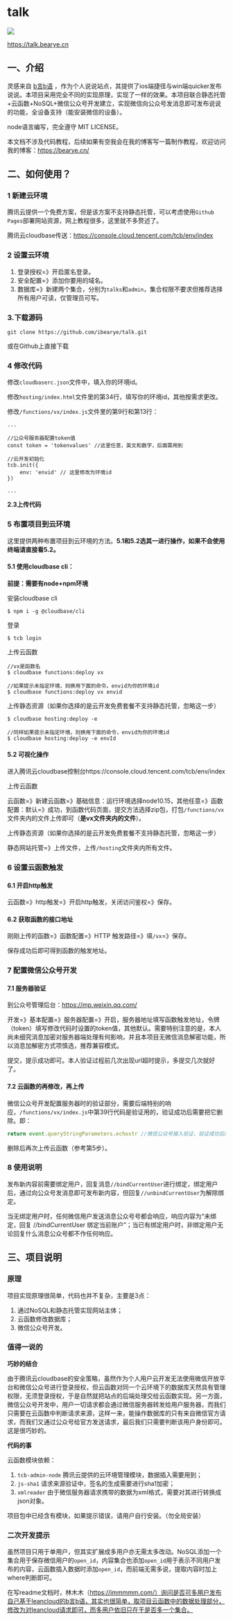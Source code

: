 # talk

![](https://upimage.alexhchu.com/2020/05/09/a3d10c630a08f.gif)

https://talk.bearye.cn

## 一、介绍

灵感来自 [b言b语](https://sspai.com/post/60024) ，作为个人说说站点，其提供了ios端捷径与win端quicker发布说说。本项目采用完全不同的实现原理，实现了一样的效果。本项目联合静态托管+云函数+NoSQL+微信公众号开发建立，实现微信向公众号发消息即可发布说说的功能，全设备支持（能安装微信的设备）。

node语言编写，完全遵守 MIT LICENSE。

本文档不涉及代码教程，后续如果有空我会在我的博客写一篇制作教程，欢迎访问我的博客：https://bearye.cn/



## 二、如何使用？

### 1 新建云环境

腾讯云提供一个免费方案，但是该方案不支持静态托管，可以考虑使用`Github Pages`部署网站资源，网上教程很多，这里就不多赘述了。

腾讯云cloudbase传送：https://console.cloud.tencent.com/tcb/env/index

### 2 设置云环境

1. 登录授权=》开启匿名登录。
2. 安全配置=》添加你要用的域名。
3. 数据库=》新建两个集合，分别为`talks`和`admin`，集合权限不要求但推荐选择所有用户可读，仅管理员可写。

### 3.下载源码

```
git clone https://github.com/ibearye/talk.git
```

或在Github上直接下载

### 4 修改代码

修改`cloudbaserc.json`文件中，填入你的环境id。

修改`hosting/index.html`文件里的第34行，填写你的环境id，其他按需求更改。

修改`/functions/vx/index.js`文件里的第9行和第13行：

```
...

//公众号服务器配置token值
const token = 'tokenvalues' //这里任意，英文和数字，后面需用到

//云开发初始化
tcb.init({
    env: 'envid' // 这里修改为环境id
})

...
```

**2.3上传代码**

### 5 布置项目到云环境

这里提供两种布置项目到云环境的方法。**5.1和5.2选其一进行操作，如果不会使用终端请直接看5.2。**

#### 5.1 使用cloudbase cli：

**前提：需要有node+npm环境**

安装cloudbase cli

```
$ npm i -g @cloudbase/cli
```

登录

```
$ tcb login
```

上传云函数

```
//vx是函数名
$ cloudbase functions:deploy vx

//如果提示未指定环境，则换用下面的命令，envid为你的环境id
$ cloudbase functions:deploy vx envid
```

上传静态资源（如果你选择的是云开发免费套餐不支持静态托管，忽略这一步）

```
$ cloudbase hosting:deploy -e 

//同样如果提示未指定环境，则换用下面的命令，envid为你的环境id
$ cloudbase hosting:deploy -e envId
```

#### 5.2 可视化操作

进入腾讯云cloudbase控制台https://console.cloud.tencent.com/tcb/env/index

上传云函数

云函数=》新建云函数=》基础信息：运行环境选择node10.15，其他任意=》函数配置：默认=》成功，到函数代码页面，提交方法选择zip包，打包`/functions/vx`文件夹内的文件上传即可（**是vx文件夹内的文件**）。

上传静态资源（如果你选择的是云开发免费套餐不支持静态托管，忽略这一步）

静态网站托管=》上传文件，上传`/hosting`文件夹内所有文件。

### 6 设置云函数触发

#### 6.1 开启http触发

云函数=》http触发=》开启http触发，关闭访问鉴权=》保存。

#### 6.2 获取函数的接口地址

刚刚上传的函数=》函数配置=》HTTP 触发路径=》填`/vx`=》保存。

保存成功后即可得到函数的触发地址。

### 7 配置微信公众号开发

#### 7.1 服务器验证

到公众号管理后台：https://mp.weixin.qq.com/

开发=》基本配置=》服务器配置=》开启，服务器地址填写函数触发地址，令牌（token）填写修改代码时设置的token值，其他默认。需要特别注意的是，本人尚未细究消息加密对服务器端处理有何影响，并且本项目无微信消息解密功能，所以消息加解密方式项慎选，推荐兼容模式。

提交，提示成功即可。本人验证过程前几次出现url超时提示，多提交几次就好了。

#### 7.2 云函数的再修改，再上传

微信公众号开发配置服务器时的验证部分，需要后端特别的响应，`/functions/vx/index.js`中第39行代码是验证用的，验证成功后需要把它删除。即：

```javascript
return event.queryStringParameters.echostr //微信公众号接入验证，验证成功后删除这一行
```

删除后再次上传云函数（参考第5步）。

### 8 使用说明

发布新内容前需要绑定用户，回复消息`//bindCurrentUser`进行绑定，绑定用户后，通过向公众号发消息即可发布新内容，但回复`//unbindCurrentUser`为解除绑定。

当无绑定用户时，任何微信用户发送消息公众号号都会响应，响应内容为“未绑定，回复 //bindCurrentUser 绑定当前账户”；当已有绑定用户时，非绑定用户无论回复什么消息公众号都不作任何响应。



## 三、项目说明

### 原理

项目实现原理很简单，代码也并不复杂，主要是3点：

1. 通过NoSQL和静态托管实现网站主体；
2. 云函数修改数据库；
3. 微信公众号开发。

### 值得一说的

**巧妙的结合**

由于腾讯云cloudbase的安全策略，虽然作为个人用户云开发无法使用微信开放平台和微信公众号进行登录授权，但云函数对同一个云环境下的数据库天然具有管理权限，无须登录授权，于是自然就把站点的后端处理交给云函数实现。另一方面，微信公众号开发中，用户一切请求都会通过微信服务器转发给用户服务器，而我们只需要在云函数中判断请求来源，这样一来，能操作数据库的只有来自微信官方请求，而我们又通过公众号给官方发送请求，最后我们只需要判断该用户身份即可。这是很巧妙的。

**代码的事**

云函数模块依赖：

1. `tcb-admin-node` 腾讯云提供的云环境管理模块，数据插入需要用到；
2. `js-sha1` 请求来源验证中，签名的生成需要进行sha1加密；
3. `xmlreader` 由于微信服务器请求携带的数据为xml格式，需要对其进行转换成json对象。

项目包中已经含有模块，如果提示错误，请用户自行安装。（勿全局安装）

### 二次开发提示

虽然项目只用于单用户，但其实扩展成多用户亦无需太多改动。NoSQL添加一个集合用于保存微信用户的`open_id`，内容集合也添加`open_id`用于表示不同用户发布的内容，云函数插入数据时添加`open_id`，而前端无需多说，提取内容时加上where判断即可。

在写readme文档时，林木木（https://immmmm.com/）询问是否可多用户发布自己基于leancloud的b言b语，其实也很简单，取项目云函数中的数据处理部分，修改为对leancloud请求即可，而多用户依旧只在于是否多一个集合。

